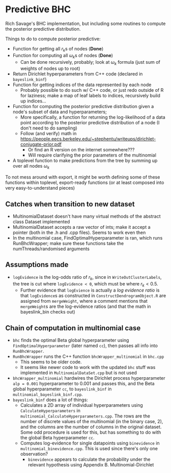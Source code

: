# Predictive BHC

Rich Savage's BHC implementation, but including some routines to compute the
posterior predictive distribution.

Things to do to compute posterior predictive:

- Function for getting all $r_k$s of nodes (**Done**)
- Function for computing all $\omega_k$s of nodes (**Done**)
    - Can be done recursively, probably; look at $\omega_k$ formula (just sum of weights of nodes up to root)
- Return Dirichlet hyperparameters from C++ code (declared in `bayeslink_binf`)
- Function for getting indices of the data represented by each node
    - Probably possible to do such w/ C++ code, or just redo outside of R for laziness; make a map of leaf labels to indices, recursively build up indices...
- Function for computing the posterior predictive distribution given a node's subset of data and hyperparameters;
    - More specifically, a function for returning the log-likelihood of a data point according to the posterior predictive distribution of a node (I don't need to do sampling)
    - Follow (and verify) math in https://people.eecs.berkeley.edu/~stephentu/writeups/dirichlet-conjugate-prior.pdf
        - Or find an R version on the internet somewhere???
        - Will require clarifying the prior parameters of the multinomial
- A toplevel function to make predictions from the tree by summing up over all
    nodes $\omega_k$

To not mess around with export, it might be worth defining some of these
functions within toplevel, export-ready functions (or at least composed into
very easy-to-understand pieces)

## Catches when transition to new dataset

- MultinomialDataset doesn't have many virtual methods of the abstract class
    Dataset implemented
- MultinomialDataset accepts a raw vector of ints; make it accept a pointer
    (both in the .h and .cpp files). Seems to work even then
- In the multinomial case, FindOptimalHyperparameter is ran, which runs RunBhcWrapper; make sure these functions take the numThreads/randomised arguments

## Assumptions made

- `logEvidence` is the log-odds ratio of $r_k$, since in `WriteOutClusterLabels`,
    the tree is cut where `logEvidence < 0`, which must be where $r_k < 0.5$.
    - Further evidence that `logEvience` is actually a *log evidence ratio* is that `logEvidence`s as constructed in `ConstructDendrogramObject.R` are assigned from `mergeWeight`, where a comment mentions that `mergeWeight`s are the log-evidence ratios (and that the math in bayeslink_bin checks out)

## Chain of computation in multinomial case

- `bhc` finds the optimal Beta global hyperparameter using `FindOptimalHyperparameter` (later named `cc`), then passes all info into `RunBhcWrapper`.
- `RunBhcWrapper` runs the C++ function `bhcWrapper_multinomial` in `bhc.cpp`
    - This seems to be older code.
    - It seems like newer code to work with the updated `bhc` stuff was
    implemented in `MultinomialDataSet.cpp` but is not used
- `bhcWrapper_multinomial` hardwires the Dirichlet process hyperparameter `alp = 0.001` hyperparameter to 0.001 and passes this, and the Beta global hyperparameter `cc`, to `bayeslink_binf` in `multinomial_bayeslink_binf.cpp`.
- `bayeslink_binf` does a lot of things:
    - Calculates a 2D array of individual hyperparameters using `CalculateHyperparameters` in `multinomial_CalculateHyperparameters.cpp`. The rows are the number of discrete values of the multinomial (in the binary case, 2), and the columns are the number of columns in the original dataset. Some odd procedure is used for this, but has something to do with the global Beta hyperparameter `cc`.
    - Computes log-evidence for single datapoints using `binevidence` in
    `multinomial_binevidence.cpp`. This is used since there's only one
    observation?
        - `binevidence` appears to calculate the probability under the relevant
            hypothesis using Appendix B. Multinomial-Dirichlet
